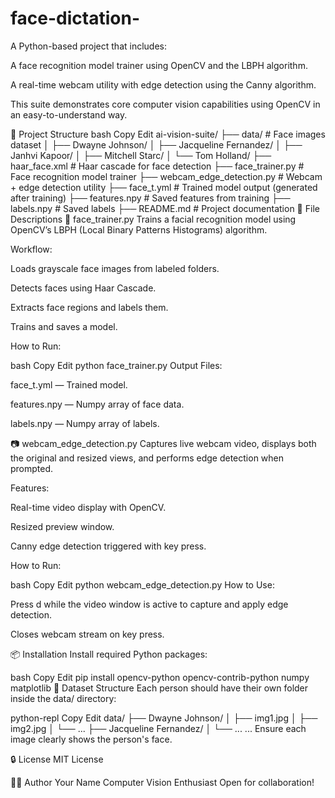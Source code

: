 # face-dictation-

A Python-based project that includes:

A face recognition model trainer using OpenCV and the LBPH algorithm.

A real-time webcam utility with edge detection using the Canny algorithm.

This suite demonstrates core computer vision capabilities using OpenCV in an easy-to-understand way.

📁 Project Structure
bash
Copy
Edit
ai-vision-suite/
├── data/                         # Face images dataset
│   ├── Dwayne Johnson/
│   ├── Jacqueline Fernandez/
│   ├── Janhvi Kapoor/
│   ├── Mitchell Starc/
│   └── Tom Holland/
├── haar_face.xml                # Haar cascade for face detection
├── face_trainer.py              # Face recognition model trainer
├── webcam_edge_detection.py     # Webcam + edge detection utility
├── face_t.yml                   # Trained model output (generated after training)
├── features.npy                 # Saved features from training
├── labels.npy                   # Saved labels
├── README.md                    # Project documentation
📄 File Descriptions
🧠 face_trainer.py
Trains a facial recognition model using OpenCV’s LBPH (Local Binary Patterns Histograms) algorithm.

Workflow:

Loads grayscale face images from labeled folders.

Detects faces using Haar Cascade.

Extracts face regions and labels them.

Trains and saves a model.

How to Run:

bash
Copy
Edit
python face_trainer.py
Output Files:

face_t.yml — Trained model.

features.npy — Numpy array of face data.

labels.npy — Numpy array of labels.

📷 webcam_edge_detection.py
Captures live webcam video, displays both the original and resized views, and performs edge detection when prompted.

Features:

Real-time video display with OpenCV.

Resized preview window.

Canny edge detection triggered with key press.

How to Run:

bash
Copy
Edit
python webcam_edge_detection.py
How to Use:

Press d while the video window is active to capture and apply edge detection.

Closes webcam stream on key press.

📦 Installation
Install required Python packages:

bash
Copy
Edit
pip install opencv-python opencv-contrib-python numpy matplotlib
📁 Dataset Structure
Each person should have their own folder inside the data/ directory:

python-repl
Copy
Edit
data/
├── Dwayne Johnson/
│   ├── img1.jpg
│   ├── img2.jpg
│   └── ...
├── Jacqueline Fernandez/
│   └── ...
...
Ensure each image clearly shows the person's face.

🔒 License
MIT License

👨‍💻 Author
Your Name
Computer Vision Enthusiast
Open for collaboration!
